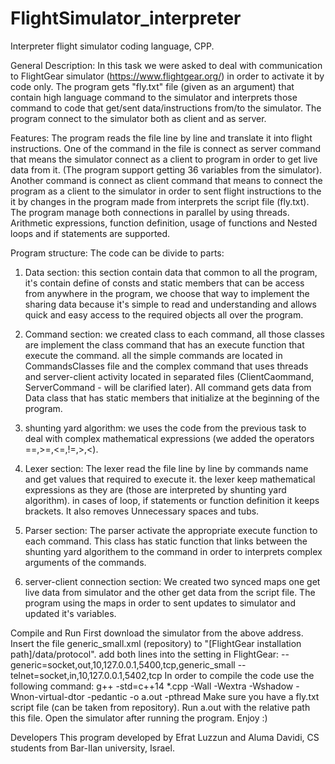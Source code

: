 # FlightSimulator_interpreter
Interpreter flight simulator coding language, CPP.

General Description:
In this task we were asked to deal with communication to FlightGear simulator (https://www.flightgear.org/) in order to activate it by code only. The program gets "fly.txt" file (given as an argument) that contain high language command to the simulator and interprets those command to code that get/sent data/instructions from/to the simulator. The program connect to the simulator both as client and as server.

Features:
The program reads the file line by line and translate it into flight instructions. One of the command in the file is connect as server command that means the simulator connect as a client to program in order to get live data from it. (The program support getting 36 variables from the simulator). Another command is connect as client command that means to connect the program as a client to the simulator in order to sent flight instructions to the it by changes in the program made from interprets the script file (fly.txt). The program manage both connections in parallel by using threads. Arithmetic expressions, function definition, usage of functions and Nested loops and if statements are supported.

Program structure:
The code can be divide to parts:

1. Data section:
this section contain data that common to all the program, it's contain define of consts and static members that can be access from anywhere in the program, we choose that way to implement the sharing data because it's simple to read and understanding and allows quick and easy access to the required objects all over the program.

2. Command section:
we created class to each command, all those classes are implement the class command that has an execute function that execute the command. all the simple commands are located in CommandsClasses file and the complex command that uses threads and server-client activity located in separated files (ClientCaommand, ServerCommand - will be clarified later). All command gets data from Data class that has static members that initialize at the beginning of the program.

3. shunting yard algorithm:
we uses the code from the previous task to deal with complex mathematical expressions (we added the operators ==,>=,<=,!=,>,<).

4. Lexer section:
The lexer read the file line by line by commands name and get values that required to execute it. the lexer keep mathematical expressions as they are (those are interpreted by shunting yard algorithm). in cases of loop, if statements or function definition it keeps brackets. It also removes Unnecessary spaces and tubs.

5. Parser section:
The parser activate the appropriate execute function to each command. This class has static function that links between the shunting yard algorithem to the command in order to interprets complex arguments of the commands.

6. server-client connection section:
We created two synced maps one get live data from simulator and the other get data from the script file. The program using the maps in order to sent updates to simulator and updated it's variables.

Compile and Run
First download the simulator from the above address. Insert the file generic_small.xml (repository) to "[FlightGear installation path]/‫‪data/protocol". add both lines into the setting in FlightGear: --generic=socket,out,10,127.0.0.1,5400,tcp,generic_small --telnet=socket,in,10,127.0.0.1,5402,tcp In order to compile the code use the following command: g++ -std=c++14 *.cpp -Wall -Wextra -Wshadow -Wnon-virtual-dtor -pedantic -o a.out -pthread Make sure you have a fly.txt script file (can be taken from repository). Run a.out with the relative path this file. Open the simulator after running the program. Enjoy :)

Developers
This program developed by Efrat Luzzun and Aluma Davidi, CS students from Bar-Ilan university, Israel.
